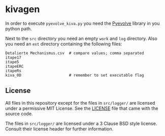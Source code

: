 # kivagen

In order to execute `pyevolve_kiva.py` you need the
[Pyevolve](https://github.com/perone/Pyevolve) library in you python path.

Next to the `src` directory you need an empty `work` and `log` directory.
Also you need an `ext` directory containing the following files:

	Detalierte Mechanismus.csv	# compare values; comma separated
	itape17
	itape5
	itapeERC
	itapeRs
	kiva_0D						# remember to set executable flag

## License

All files in this repository except for the files in `src/logger/` are licensed
under a permissive MIT License.
See the [LICENSE](https://github.com/ekiwi/kivagen/blob/master/LICENSE)
file that came with the source code.

The files in `src/logger/` are licensed under a 3 Clause BSD style license.
Consult their license header for further information.

